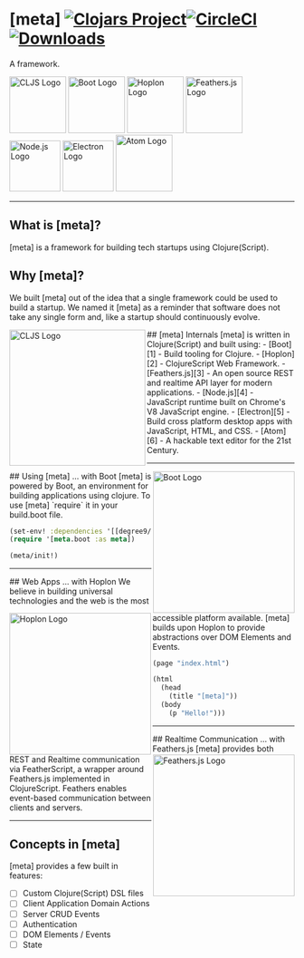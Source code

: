 # [meta] [![Clojars Project][7]][8][![CircleCI][9]][10][![Downloads][13]][14]
<!---[![Dependencies Status][11]][12]--->
A framework.

<img src="https://raw.githubusercontent.com/cljs/logo/master/cljs.png" width="100" alt="CLJS Logo">
<img src="http://boot-clj.com/assets/images/logos/boot-logo-3.png" width="100" alt="Boot Logo">
<img src="http://hoplon.io/images/logos/hoplon-logo.png" width="100" alt="Hoplon Logo">
<img src="http://s32.postimg.org/4k9q912x1/aar_QEIys.jpg" width="100" alt="Feathers.js Logo">
<img src="https://cdn.worldvectorlogo.com/logos/nodejs-icon.svg" width="90" alt="Node.js Logo">
<img src="https://camo.githubusercontent.com/79904b8ba0d1bce43022bbd5710f0ea1db33f54f/68747470733a2f2f7261776769742e636f6d2f73696e647265736f726875732f617765736f6d652d656c656374726f6e2f6d61737465722f656c656374726f6e2d6c6f676f2e737667" width="90" alt="Electron Logo">
<img src="https://upload.wikimedia.org/wikipedia/commons/thumb/8/80/Atom_editor_logo.svg/2000px-Atom_editor_logo.svg.png" width="100" alt="Atom Logo">

***

## What is [meta]?
[meta] is a framework for building tech startups using Clojure(Script).

## Why [meta]?
We built [meta] out of the idea that a single framework could be used to build a startup. We named it [meta] as a reminder that software does not take any single form and, like a startup should continuously evolve.

<img src="https://raw.githubusercontent.com/cljs/logo/master/cljs.png" width="240" alt="CLJS Logo" align="left">
## [meta] Internals
[meta] is written in Clojure(Script) and built using: 
- [Boot][1] - Build tooling for Clojure.
- [Hoplon][2] - ClojureScript Web Framework.
- [Feathers.js][3] - An open source REST and realtime API layer for modern applications.
- [Node.js][4] - JavaScript runtime built on Chrome's V8 JavaScript engine.
- [Electron][5] - Build cross platform desktop apps with JavaScript, HTML, and CSS.
- [Atom][6] - A hackable text editor for the 21st Century.

***

<img src="http://boot-clj.com/assets/images/logos/boot-logo-3.png" width="250" alt="Boot Logo" align="right">
## Using [meta] ... with Boot
[meta] is powered by Boot, an environment for building applications using clojure.
To use [meta] `require` it in your build.boot file.

```clojure
(set-env! :dependencies '[[degree9/meta "0.0.0"]])
(require '[meta.boot :as meta])

(meta/init!)
```

***

<img src="http://hoplon.io/images/logos/hoplon-logo.png" width="250" alt="Hoplon Logo" align="left">
## Web Apps ... with Hoplon
We believe in building universal technologies and the web is the most accessible platform available. [meta] builds upon Hoplon to provide abstractions over DOM Elements and Events. 

```clojure
(page "index.html")

(html
  (head
    (title "[meta]"))
  (body
    (p "Hello!")))
```

***

<img src="http://s32.postimg.org/4k9q912x1/aar_QEIys.jpg" width="250" alt="Feathers.js Logo" align="right">
## Realtime Communication ... with Feathers.js
[meta] provides both REST and Realtime communication via FeatherScript, a wrapper around Feathers.js implemented in ClojureScript. Feathers enables event-based communication between clients and servers.

***

## Concepts in [meta]
[meta] provides a few built in features:
- [ ] Custom Clojure(Script) DSL files
- [ ] Client Application Domain Actions
- [ ] Server CRUD Events
- [ ] Authentication
- [ ] DOM Elements / Events
- [ ] State

[1]: http://boot-clj.com
[2]: http://hoplon.io
[3]: http://feathersjs.com
[4]: http://nodejs.org
[5]: http://electron.atom.io
[6]: http://atom.io
[7]: https://img.shields.io/clojars/v/degree9/meta.svg
[8]: https://clojars.org/degree9/meta
[9]: https://circleci.com/gh/degree9/meta.svg?style=svg
[10]: https://circleci.com/gh/degree9/meta
[11]: https://jarkeeper.com/degree9/meta/status.svg
[12]: https://jarkeeper.com/degree9/meta
[13]: https://jarkeeper.com/degree9/meta/downloads.svg
[14]: https://jarkeeper.com/degree9/meta
